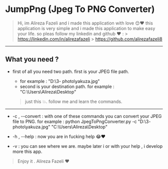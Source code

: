 # JumpPng (Jpeg To PNG Converter)

> Hi, im Alireza Fazeli and i made this application with love 😊❤
this application is very simple and i made this application to make easy your life.
so pleas follow my linkedin and github ❤ :
    > https://linkedin.com/in/alirezafazeli
    > https://github.com/alirezafazeli8
---
## What you need ?

- first of all you need two path. first is your JPEG file path.

    - for example : "D:\\3- photo\yakuza.jpg"
    - second is your destination path. 
    for example : "C:\Users\Alireza\Desktop"

    > just this 💥. follow me and learn the commands.
---
- -c , --convert :
    with one of these commands you can convert your JPEG file to PNG.
    for example : python JpegToPngConverter.py -c "D:\\3- photo\yakuza.jpg" "C:\Users\Alireza\Desktop"
    
- -h , --help : 
    now you are in fucking help 😂❤
    
- -v : 
    you can see where we are. maybe later i or with your help , i develop more this app.

> Enjoy it . Alireza Fazeli ❤
    